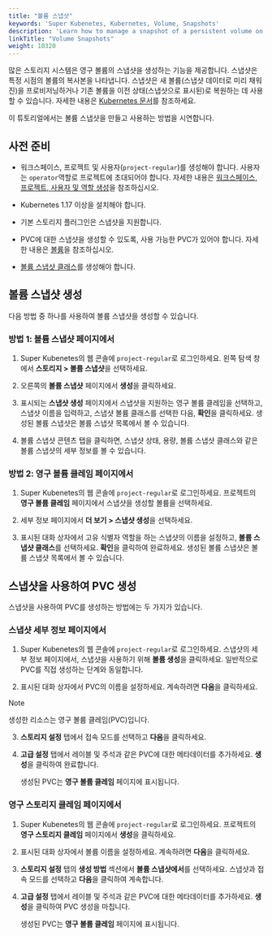 ```yaml
---
title: "볼륨 스냅샷"
keywords: 'Super Kubenetes, Kubernetes, Volume, Snapshots'
description: 'Learn how to manage a snapshot of a persistent volume on Super Kubenetes.'
linkTitle: "Volume Snapshots"
weight: 10320
---
```


많은 스토리지 시스템은 영구 볼륨의 스냅샷을 생성하는 기능을 제공합니다. 스냅샷은 특정 시점의 볼륨의 복사본을 나타냅니다. 스냅샷은 새 볼륨(스냅샷 데이터로 미리 채워진)을 프로비저닝하거나 기존 볼륨을 이전 상태(스냅샷으로 표시된)로 복원하는 데 사용할 수 있습니다. 자세한 내용은 [Kubernetes 문서](https://kubernetes.io/docs/concepts/storage/volume-snapshots/)를 참조하세요.

이 튜토리얼에서는 볼륨 스냅샷을 만들고 사용하는 방법을 시연합니다.

## 사전 준비

- 워크스페이스, 프로젝트 및 사용자(`project-regular`)를 생성해야 합니다. 사용자는 `operator`역할로 프로젝트에 초대되어야 합니다. 자세한 내용은 [워크스페이스, 프로젝트, 사용자 및 역할 생성](../../../quick-start/create-workspace-and-project/)을 참조하십시오.

- Kubernetes 1.17 이상을 설치해야 합니다.

- 기본 스토리지 플러그인은 스냅샷을 지원합니다.

- PVC에 대한 스냅샷을 생성할 수 있도록, 사용 가능한 PVC가 있어야 합니다. 자세한 내용은 [볼륨](../volumes/)을 참조하십시오.

- [볼륨 스냅샷 클래스](../../../cluster-administration/snapshotclass/)를 생성해야 합니다.

## 볼륨 스냅샷 생성

다음 방법 중 하나를 사용하여 볼륨 스냅샷을 생성할 수 있습니다.

### 방법 1: 볼륨 스냅샷 페이지에서

1. Super Kubenetes의 웹 콘솔에 `project-regular`로 로그인하세요. 왼쪽 탐색 창에서 **스토리지 > 볼륨 스냅샷**을 선택하세요.

2. 오른쪽의 **볼륨 스냅샷** 페이지에서 **생성**을 클릭하세요.

3. 표시되는 **스냅샷 생성** 페이지에서 스냅샷을 지원하는 영구 볼륨 클레임을 선택하고, 스냅샷 이름을 입력하고, 스냅샷 볼륨 클래스를 선택한 다음, **확인**을 클릭하세요. 생성된 볼륨 스냅샷은 볼륨 스냅샷 목록에서 볼 수 있습니다.

4. 볼륨 스냅샷 콘텐츠 탭을 클릭하면, 스냅샷 상태, 용량, 볼륨 스냅샷 클래스와 같은 볼륨 스냅샷의 세부 정보를 볼 수 있습니다.

### 방법 2: 영구 볼륨 클레임 페이지에서

1. Super Kubenetes의 웹 콘솔에 `project-regular`로 로그인하세요. 프로젝트의 **영구 볼륨 클레임** 페이지에서 스냅샷을 생성할 볼륨을 선택하세요.

2. 세부 정보 페이지에서 **더 보기 > 스냅샷 생성**을 선택하세요.

3. 표시된 대화 상자에서 고유 식별자 역할을 하는 스냅샷의 이름을 설정하고, **볼륨 스냅샷 클래스**를 선택하세요. **확인**을 클릭하여 완료하세요. 생성된 볼륨 스냅샷은 볼륨 스냅샷 목록에서 볼 수 있습니다.

## 스냅샷을 사용하여 PVC 생성

스냅샷을 사용하여 PVC를 생성하는 방법에는 두 가지가 있습니다.

### 스냅샷 세부 정보 페이지에서

1. Super Kubenetes의 웹 콘솔에 `project-regular`로 로그인하세요. 스냅샷의 세부 정보 페이지에서, 스냅샷을 사용하기 위해 **볼륨 생성**을 클릭하세요. 일반적으로 PVC를 직접 생성하는 단계와 동일합니다.

2. 표시된 대화 상자에서 PVC의 이름을 설정하세요. 계속하려면 **다음**을 클릭하세요.

  <div className="notices note">
    <p>Note</p>
    <div>
      생성한 리소스는 영구 볼륨 클레임(PVC)입니다.
    </div>
  </div>

3. **스토리지 설정** 탭에서 접속 모드를 선택하고 **다음**을 클릭하세요.

4. **고급 설정** 탭에서 레이블 및 주석과 같은 PVC에 대한 메타데이터를 추가하세요. **생성**을 클릭하여 완료합니다.

   생성된 PVC는 **영구 볼륨 클레임** 페이지에 표시됩니다.

### 영구 스토리지 클레임 페이지에서

1. Super Kubenetes의 웹 콘솔에 `project-regular`로 로그인하세요. 프로젝트의 **영구 스토리지 클레임** 페이지에서 **생성**을 클릭하세요.

2. 표시된 대화 상자에서 볼륨 이름을 설정하세요. 계속하려면 **다음**을 클릭하세요.

3. **스토리지 설정** 탭의 **생성 방법** 섹션에서 **볼륨 스냅샷에서**를 선택하세요. 스냅샷과 접속 모드를 선택하고 **다음**을 클릭하여 계속합니다.

4. **고급 설정** 탭에서 레이블 및 주석과 같은 PVC에 대한 메타데이터를 추가하세요. **생성**을 클릭하여 PVC 생성을 마칩니다.

   생성된 PVC는 **영구 볼륨 클레임** 페이지에 표시됩니다.
